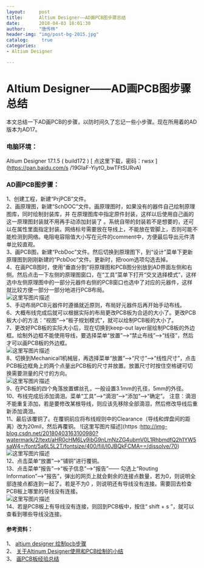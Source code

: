 ```yaml
---
layout:		post
title: 		Altium Designer——AD画PCB图步骤总结
date: 		2018-04-03 18:01:30
author:		"唐传林"
header-img: "img/post-bg-2015.jpg"
catalog:	 true
categories:
- Altium Designer

---
```

#  Altium Designer——AD画PCB图步骤总结

本文总结一下AD画PCB的步骤，以防时间久了忘记一些小步骤。现在所用着的AD版本为AD17。

###  电脑环境：

Altium Designer 17.1.5 ( build172 ) [ 点这里下载，密码：rwsx ](https://pan.baidu.com/s
/19GIaF-YiytO_bwTFtSURvA)

###  AD画PCB图步骤：

1、创建工程，新建“PrjPCB”文件。  
2、画原理图，新建“SchDOC”文件。画原理图时，如果没有的器件自己绘制原理图库，同时绘制封装库，并
在原理图库中指定原件封装，这样以后使用自己画的这一原理图封装就不用再手动添加封装了
。系统自带的封装若不是想要的，还可以在属性里面指定封装。网络标号需要放在导线上，不能放在管脚上，否则可能不能检测到网络。电阻电容阻值大小写在元件的comment中，方便最后导出元件清单比较直观。  
3、画PCB图，新建“PcbDoc”文件。然后切换到原理图下，到“设计”菜单下更新原理图到刚刚新建的“PcbDoc”文件。更新时，把room选项勾选去掉。  
4、在画PCB图时，使用“垂直分割”将原理图和PCB图分别放到AD界面左侧和右侧。然后点击一下左侧的原理图窗口，在“工具”菜单下打开“交叉选择模式”，这样选中左侧原理图中的一部分元器件右侧的PCB窗口也选中了对应的元器件，这样就比较方便一部分一部分地进行PCB布局。  
![这里写图片描述](http://img-blog.csdn.net/20180403152931142?watermark/2/text/aHR0cHM6Ly9ibG9nLmNzZG4ubmV0L1RhbmdfQ2h1YW5saW4=/font/5a6L5L2T/fontsize/400/fill/I0JBQkFCMA==/dissolve/70)  
5、手动布局PCB元器件时遵循就近原则，布局好元器件后再开始手动布线。  
6、大概布线完成后就可以根据实际的布局更改PCB板为合适的大小了。更改PCB板大小的方法：“视图”——>“板子规划模式”，就可以绘制PCB板的大小了。  
7、更改好PCB板的实际大小后，现在切换到keep-out
layer层绘制PCB板的外边框。绘制外边框不能使用导线，要选择菜单“放置”——>“禁止布线”——>“线径”，然后才可以画PCB板的外边框。  
![这里写图片描述](http://img-blog.csdn.net/20180403155213486?watermark/2/text/aHR0cHM6Ly9ibG9nLmNzZG4ubmV0L1RhbmdfQ2h1YW5saW4=/font/5a6L5L2T/fontsize/400/fill/I0JBQkFCMA==/dissolve/70)  
8、切换到Mechanical1机械层，再选择菜单“放置”——>“尺寸”——>“线性尺寸”，点击PCB板边框角上的两个点量出PCB板的尺寸并放置。放置尺寸时按住空格键可切换需要测量的尺寸的方向。  
![这里写图片描述](http://img-blog.csdn.net/20180403160043123?watermark/2/text/aHR0cHM6Ly9ibG9nLmNzZG4ubmV0L1RhbmdfQ2h1YW5saW4=/font/5a6L5L2T/fontsize/400/fill/I0JBQkFCMA==/dissolve/70)  
9、在PCB板的四个角落放置螺丝孔，一般设置3.1mm的孔径，5mm的外径。  
10、布线完成后添加滴泪。菜单“工具”——>“滴泪”——>“添加”——>“确定”。
注意：滴泪不能重复添加，若是要修改某根导线，则应该先移除全部滴泪，然后修改导线后重新添加滴泪。  
11、最后该覆铜了。在覆铜前应将布线规则中的Clearance（导线和焊盘间的距离）改为20mil，然后再覆铜。 ![这里写图片描述](https
:http://img-blog.csdn.net/20180403163100980?watermark/2/text/aHR0cHM6Ly9ibG9nLmNzZG4ubmV0L1RhbmdfQ2h1YW5saW4=/font/5a6L5L2T/fontsize/400/fill/I0JBQkFCMA==/dissolve/70)  
![这里写图片描述](http://img-blog.csdn.net/2018040316311085?watermark/2/text/aHR0cHM6Ly9ibG9nLmNzZG4ubmV0L1RhbmdfQ2h1YW5saW4=/font/5a6L5L2T/fontsize/400/fill/I0JBQkFCMA==/dissolve/70)  
12、点击菜单“放置”——>“铺铜”进行覆铜。  
13、点击菜单“报告”——>“板子信息”——>“报告”—— 勾选上“Routing
Information”——>“报告”，弹出的网页上就会剩余的连接点数量，若为0，则说明全部连接点都连到一起了。若是不为0
，则说明还有导线没有连接。需要回去检查PCB板上哪里的导线没有连接。  
![这里写图片描述](http://img-blog.csdn.net/20180403180433684?watermark/2/text/aHR0cHM6Ly9ibG9nLmNzZG4ubmV0L1RhbmdfQ2h1YW5saW4=/font/5a6L5L2T/fontsize/400/fill/I0JBQkFCMA==/dissolve/70)  
14、若是PCB板上有导线没有连接，则回到PCB板中，按住“ shift + s ”，就可以查看到哪些导线没连接。

####  参考资料：

1、 [ altium designer 绘制pcb步骤
](https://blog.csdn.net/zhjc2012/article/details/49226683?locationNum=13&fps=1)  
2、 [ 关于Altinum Designer使用和PCB绘制的小结
](https://blog.csdn.net/Tele_Anti_Nomy/article/details/51322632)  
3、 [ 画PCB板经验总结 ](https://blog.csdn.net/u012075739/article/details/37656913)

